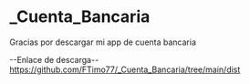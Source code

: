 ﻿# _Cuenta_Bancaria
Gracias por descargar mi app de cuenta bancaria

--Enlace de descarga--
https://github.com/FTimo77/_Cuenta_Bancaria/tree/main/dist
